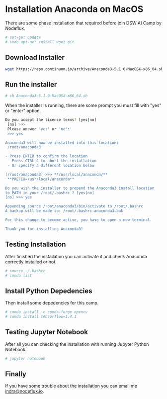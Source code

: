 # Installation Anaconda on MacOS

There are some phase installation that required before join DSW AI Camp by Nodeflux. 
```sh
# apt-get update
# sudo apt-get install wget git
```

## Download Installer
```sh
wget https://repo.continuum.io/archive/Anaconda3-5.1.0-MacOSX-x86_64.sh
```

## Run the installer
```sh
# sh Anaconda3-5.1.0-MacOSX-x86_64.sh
```
When the installer is running, there are some prompt you must fill with "yes" or "enter" option.
```sh
Do you accept the license terms? [yes|no]
 [no] >>>
 Please answer 'yes' or 'no':'
 >>> yes

Anaconda3 will now be installed into this location:
 /root/anaconda3

- Press ENTER to confirm the location
 - Press CTRL-C to abort the installation
 - Or specify a different location below

[/root/anaconda3] >>> **/usr/local/anaconda/**
 **PREFIX=/usr/local/anaconda**

Do you wish the installer to prepend the Anaconda3 install location
to PATH in your /root/.bashrc ? [yes|no]
[no] >>> yes

Appending source /root/anaconda3/bin/activate to /root/.bashrc
A backup will be made to: /root/.bashrc-anaconda3.bak

For this change to become active, you have to open a new terminal.

Thank you for installing Anaconda3!
```
## Testing Installation
After finished the installation you can activate it and check Anaconda correctly installed or not.
```sh
# source ~/.bashrc
# conda list
```

## Install Python Depedencies
Then install some depedencies for this camp.
```sh
# conda install -c conda-forge opencv
# conda install tensorflow=1.4.1
```

## Testing Jupyter Notebook
After all you can checking the installation with running Jupyter Python Notebook.
```sh
# jupyter notebook
```

## Finally
If you have some trouble about the installation you can email me indra@nodeflux.io.

